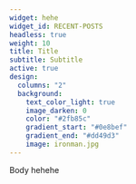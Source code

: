 ```yaml
---
widget: hehe
widget_id: RECENT-POSTS
headless: true
weight: 10
title: Title
subtitle: Subtitle
active: true
design:
  columns: "2"
  background:
    text_color_light: true
    image_darken: 0
    color: "#2fb85c"
    gradient_start: "#0e8bef"
    gradient_end: "#dd49d3"
    image: ironman.jpg
---
```

B﻿ody hehehe